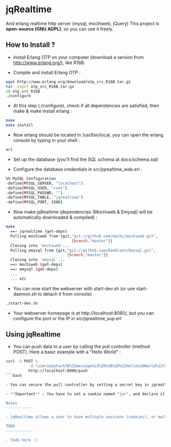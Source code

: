jqRealtime
==========

And erlang realtime http server (mysql, mochiweb, jQuery)
This project is **open-source (GNU AGPL)**, so you can use it freely.

How to Install ?
------------

- Install Erlang OTP on your computer (download a version from http://www.erlang.org/), like R16B.

- Compile and install Erlang OTP :

```bash
wget http://www.erlang.org/download/otp_src_R16B.tar.gz
tar -zxpvf otp_src_R16B.tar.gz
cd otp_src_R16B
./configure
```

- At this step (./configure), check if all dependencies are satisfied, then make & make install erlang :

```bash
make
make install
```

- Now erlang should be located in /usr/bin/local, you can open the erlang console by typing in your shell :

```bash
erl
```
  
- Set up the database (you'll find the SQL schema at docs/schema.sql)

- Configure the database credentials in src/jqrealtime_web.erl :

```bash
%% MySQL Configuration
-define(MYSQL_SERVER, "localhost").
-define(MYSQL_USER, "root").
-define(MYSQL_PASSWD, "").
-define(MYSQL_TABLE, "jqrealtime").
-define(MYSQL_PORT, 3306).
```

- Now make jqRealtime (dependencies (Mochiweb & Emysql) will be automatically downloaded & compiled) :

```bash
make
  ==> jqrealtime (get-deps)
  Pulling mochiweb from {git,"git://github.com/mochi/mochiweb.git",
                             {branch,"master"}}
  Cloning into 'mochiweb'...
  Pulling emysql from {git,"git://github.com/Eonblast/Emysql.git",
                           {branch,"master"}}
  Cloning into 'emysql'...
  ==> mochiweb (get-deps)
  ==> emysql (get-deps)
  ...
  ... etc
```

- You can now start the webserver with start-dev.sh (or use start-daemon.sh to detach it from console)

```bash
./start-dev.sh
```

- Your webserver homepage is at http://localhost:8080/, but you can configure the port or the IP in src/jqrealtime_sup.erl

Using jqRealtime
------------

- You can push data to a user by calling the pull controller (method POST). Here a basic example with a "Hello World" :

```bash
curl -X POST \
          -d "uid=1&data=%7B%22message%22%20%3A%20%22Hello%20World%22%7D" \
          http://localhost:8080/push
```bash

- You can secure the pull controller by setting a secret key in jqrealtime_poller.erl (highly recommended) |  add token=YOUR_SECRET_KEY in the post parameters

- **Important** : You have to set a cookie named "jqr", and declare it's value in the table sessions, with a user ID.

Notes
------------

- jqRealtime allows a user to have multiple sessions (cookies), or multiple tabs opened on his browser. If you broadcast a message to a user, he will receive it everywhere.

TODO
------------

- Todo here :)
